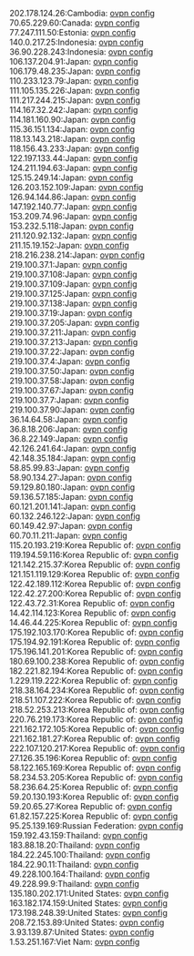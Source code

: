 202.178.124.26:Cambodia: [ovpn config](vpn/202_178_124_26.ovpn)  
70.65.229.60:Canada: [ovpn config](vpn/70_65_229_60.ovpn)  
77.247.111.50:Estonia: [ovpn config](vpn/77_247_111_50.ovpn)  
140.0.217.25:Indonesia: [ovpn config](vpn/140_0_217_25.ovpn)  
36.90.228.243:Indonesia: [ovpn config](vpn/36_90_228_243.ovpn)  
106.137.204.91:Japan: [ovpn config](vpn/106_137_204_91.ovpn)  
106.179.48.235:Japan: [ovpn config](vpn/106_179_48_235.ovpn)  
110.233.123.79:Japan: [ovpn config](vpn/110_233_123_79.ovpn)  
111.105.135.226:Japan: [ovpn config](vpn/111_105_135_226.ovpn)  
111.217.244.215:Japan: [ovpn config](vpn/111_217_244_215.ovpn)  
114.167.32.242:Japan: [ovpn config](vpn/114_167_32_242.ovpn)  
114.181.160.90:Japan: [ovpn config](vpn/114_181_160_90.ovpn)  
115.36.151.134:Japan: [ovpn config](vpn/115_36_151_134.ovpn)  
118.13.143.218:Japan: [ovpn config](vpn/118_13_143_218.ovpn)  
118.156.43.233:Japan: [ovpn config](vpn/118_156_43_233.ovpn)  
122.197.133.44:Japan: [ovpn config](vpn/122_197_133_44.ovpn)  
124.211.194.63:Japan: [ovpn config](vpn/124_211_194_63.ovpn)  
125.15.249.14:Japan: [ovpn config](vpn/125_15_249_14.ovpn)  
126.203.152.109:Japan: [ovpn config](vpn/126_203_152_109.ovpn)  
126.94.144.86:Japan: [ovpn config](vpn/126_94_144_86.ovpn)  
147.192.140.77:Japan: [ovpn config](vpn/147_192_140_77.ovpn)  
153.209.74.96:Japan: [ovpn config](vpn/153_209_74_96.ovpn)  
153.232.5.118:Japan: [ovpn config](vpn/153_232_5_118.ovpn)  
211.120.92.132:Japan: [ovpn config](vpn/211_120_92_132.ovpn)  
211.15.19.152:Japan: [ovpn config](vpn/211_15_19_152.ovpn)  
218.216.238.214:Japan: [ovpn config](vpn/218_216_238_214.ovpn)  
219.100.37.1:Japan: [ovpn config](vpn/219_100_37_1.ovpn)  
219.100.37.108:Japan: [ovpn config](vpn/219_100_37_108.ovpn)  
219.100.37.109:Japan: [ovpn config](vpn/219_100_37_109.ovpn)  
219.100.37.125:Japan: [ovpn config](vpn/219_100_37_125.ovpn)  
219.100.37.138:Japan: [ovpn config](vpn/219_100_37_138.ovpn)  
219.100.37.19:Japan: [ovpn config](vpn/219_100_37_19.ovpn)  
219.100.37.205:Japan: [ovpn config](vpn/219_100_37_205.ovpn)  
219.100.37.211:Japan: [ovpn config](vpn/219_100_37_211.ovpn)  
219.100.37.213:Japan: [ovpn config](vpn/219_100_37_213.ovpn)  
219.100.37.22:Japan: [ovpn config](vpn/219_100_37_22.ovpn)  
219.100.37.4:Japan: [ovpn config](vpn/219_100_37_4.ovpn)  
219.100.37.50:Japan: [ovpn config](vpn/219_100_37_50.ovpn)  
219.100.37.58:Japan: [ovpn config](vpn/219_100_37_58.ovpn)  
219.100.37.67:Japan: [ovpn config](vpn/219_100_37_67.ovpn)  
219.100.37.7:Japan: [ovpn config](vpn/219_100_37_7.ovpn)  
219.100.37.90:Japan: [ovpn config](vpn/219_100_37_90.ovpn)  
36.14.64.58:Japan: [ovpn config](vpn/36_14_64_58.ovpn)  
36.8.18.206:Japan: [ovpn config](vpn/36_8_18_206.ovpn)  
36.8.22.149:Japan: [ovpn config](vpn/36_8_22_149.ovpn)  
42.126.241.64:Japan: [ovpn config](vpn/42_126_241_64.ovpn)  
42.148.35.184:Japan: [ovpn config](vpn/42_148_35_184.ovpn)  
58.85.99.83:Japan: [ovpn config](vpn/58_85_99_83.ovpn)  
58.90.134.27:Japan: [ovpn config](vpn/58_90_134_27.ovpn)  
59.129.80.180:Japan: [ovpn config](vpn/59_129_80_180.ovpn)  
59.136.57.185:Japan: [ovpn config](vpn/59_136_57_185.ovpn)  
60.121.201.141:Japan: [ovpn config](vpn/60_121_201_141.ovpn)  
60.132.246.122:Japan: [ovpn config](vpn/60_132_246_122.ovpn)  
60.149.42.97:Japan: [ovpn config](vpn/60_149_42_97.ovpn)  
60.70.11.211:Japan: [ovpn config](vpn/60_70_11_211.ovpn)  
115.20.193.219:Korea Republic of: [ovpn config](vpn/115_20_193_219.ovpn)  
119.194.59.116:Korea Republic of: [ovpn config](vpn/119_194_59_116.ovpn)  
121.142.215.37:Korea Republic of: [ovpn config](vpn/121_142_215_37.ovpn)  
121.151.119.129:Korea Republic of: [ovpn config](vpn/121_151_119_129.ovpn)  
122.42.189.112:Korea Republic of: [ovpn config](vpn/122_42_189_112.ovpn)  
122.42.27.200:Korea Republic of: [ovpn config](vpn/122_42_27_200.ovpn)  
122.43.72.31:Korea Republic of: [ovpn config](vpn/122_43_72_31.ovpn)  
14.42.114.123:Korea Republic of: [ovpn config](vpn/14_42_114_123.ovpn)  
14.46.44.225:Korea Republic of: [ovpn config](vpn/14_46_44_225.ovpn)  
175.192.103.170:Korea Republic of: [ovpn config](vpn/175_192_103_170.ovpn)  
175.194.92.191:Korea Republic of: [ovpn config](vpn/175_194_92_191.ovpn)  
175.196.141.201:Korea Republic of: [ovpn config](vpn/175_196_141_201.ovpn)  
180.69.100.238:Korea Republic of: [ovpn config](vpn/180_69_100_238.ovpn)  
182.221.82.194:Korea Republic of: [ovpn config](vpn/182_221_82_194.ovpn)  
1.229.119.222:Korea Republic of: [ovpn config](vpn/1_229_119_222.ovpn)  
218.38.164.234:Korea Republic of: [ovpn config](vpn/218_38_164_234.ovpn)  
218.51.107.222:Korea Republic of: [ovpn config](vpn/218_51_107_222.ovpn)  
218.52.253.213:Korea Republic of: [ovpn config](vpn/218_52_253_213.ovpn)  
220.76.219.173:Korea Republic of: [ovpn config](vpn/220_76_219_173.ovpn)  
221.162.172.105:Korea Republic of: [ovpn config](vpn/221_162_172_105.ovpn)  
221.162.181.27:Korea Republic of: [ovpn config](vpn/221_162_181_27.ovpn)  
222.107.120.217:Korea Republic of: [ovpn config](vpn/222_107_120_217.ovpn)  
27.126.35.196:Korea Republic of: [ovpn config](vpn/27_126_35_196.ovpn)  
58.122.165.169:Korea Republic of: [ovpn config](vpn/58_122_165_169.ovpn)  
58.234.53.205:Korea Republic of: [ovpn config](vpn/58_234_53_205.ovpn)  
58.236.64.25:Korea Republic of: [ovpn config](vpn/58_236_64_25.ovpn)  
59.20.130.193:Korea Republic of: [ovpn config](vpn/59_20_130_193.ovpn)  
59.20.65.27:Korea Republic of: [ovpn config](vpn/59_20_65_27.ovpn)  
61.82.157.225:Korea Republic of: [ovpn config](vpn/61_82_157_225.ovpn)  
95.25.139.169:Russian Federation: [ovpn config](vpn/95_25_139_169.ovpn)  
159.192.43.159:Thailand: [ovpn config](vpn/159_192_43_159.ovpn)  
183.88.18.20:Thailand: [ovpn config](vpn/183_88_18_20.ovpn)  
184.22.245.100:Thailand: [ovpn config](vpn/184_22_245_100.ovpn)  
184.22.90.11:Thailand: [ovpn config](vpn/184_22_90_11.ovpn)  
49.228.100.164:Thailand: [ovpn config](vpn/49_228_100_164.ovpn)  
49.228.99.9:Thailand: [ovpn config](vpn/49_228_99_9.ovpn)  
135.180.202.171:United States: [ovpn config](vpn/135_180_202_171.ovpn)  
163.182.174.159:United States: [ovpn config](vpn/163_182_174_159.ovpn)  
173.198.248.39:United States: [ovpn config](vpn/173_198_248_39.ovpn)  
208.72.153.89:United States: [ovpn config](vpn/208_72_153_89.ovpn)  
3.93.139.87:United States: [ovpn config](vpn/3_93_139_87.ovpn)  
1.53.251.167:Viet Nam: [ovpn config](vpn/1_53_251_167.ovpn)  
